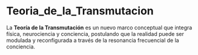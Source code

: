 # Teoria_de_la_Transmutacion
La **Teoría de la Transmutación** es un nuevo marco conceptual que integra física, neurociencia y conciencia, postulando que la realidad puede ser modulada y reconfigurada a través de la resonancia frecuencial de la conciencia.
